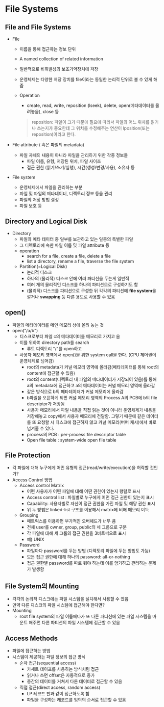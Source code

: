 # File Systems

## File and File Systems

- File
  
  - 이름을 통해 접근하는 정보 단위
  
  - A named collection of related information
  
  - 일반적으로 비휘발성의 보조기억장치에 저장
  
  - 운영체제는 다양한 저장 장치를 file이라는 동일한 논리적 단위로 볼 수 있게 해줌
  
  - Operation
    - create, read, write, reposition (lseek), delete, open(메타데이터를 올려놓음), close 등
  
    > reposition: 파일이 크기 때문에 필요에 따라서 파일의 어느 위치를 읽거나 쓰는지가 중요한데 그 위치를 수정해주는 연산이 lposition(또는 reposition)이라고 한다. 
  
- File attribute ( 혹은 파일의 metadata)
  - 파일 자체의 내용이 아니라 파일을 관리하기 위한 각종 정보들
    - 파일 이름, 유형, 저장된 위치, 파일 사이즈
    - 접근 권한 (읽기/쓰기/실행), 시간(생성/변경/사용), 소유자 등

- File system
  - 운영체제에서 파일을 관리하는 부분
  - 파일 및 파일의 메타데이터, 디렉토리 정보 등을 관리
  - 파일의 저장 방법 결정 
  - 파일 보호 등



## Directory and Logical Disk

- Directory
  - 파일의 메타 데이터 중 일부를 보관하고 있는 일종의 특별한 파일
  - 그 디렉토리에 속한 파일 이름 및 파일 attribute 등
  - operation
    - search for a file, create a file, delete a file
    - list a directory, rename a file, traverse the file system
  - Partition(=Logical Disk)
    - 논리적 디스크
    - 하나의 (물리적) 디스크 안에 여러 파티션을 두는게 일반적
    - 여러 개의 물리적인 디스크를 하나의 파티션으로 구성하기도 함
    - (물리적) 디스크를 파티션으로 구성한 뒤 각각의 파티션에 **file system**을 깔거나 **swapping** 등 다른 용도로 사용할 수 있음



## open()

- 파일의 메타데이터를 메인 메모리 상에 올려 놓는 것
- open("/a/b")
  - 디스크로부터 파일 c의 메타데이터를 메모리로 가지고 옴
  - 이를 위하여 directory path를 search
    - 루트 디렉토리 "/"를 open하고 
  - 사용자 메모리 영역에서 open()을 위한 system call을 한다. (CPU 제어권이 운영체제로 넘어감)
    - root의 metadata가 커널 메모리 영역에 올라감(메타데이터를 통해 root의 content에 접근할 수 있음)
    - root의 content(디렉토리 내 파일의 메타데이터가 저장되어 있음)를 통해 a의 metadata에 접근하고 a의 메타데이터는 커널 메모리 영역에 올라감
    - 같은 방식으로 b의 메타데이터가 커널 메모리에 올라감
    - b파일을 오픈하게 되면 커널 메모리 영역의 Process A의 PCB에 b의 file descriptor가 저장됨
    - 사용자 메모리에서 파일 내용을 직접 읽는 것이 아니라 운영체제가 내용을 저장해놓고 copy해서 사용자 메모리에 전달함. 그렇기 때문에 같은 데이터를 또 요청할 시 디스크에 접근하지 않고 커널 메모리(버퍼 캐시)에서 바로 넘겨줄 수 있다. 
    - process의 PCB : per-process file descriptor table
    - Open file table : system-wide open file table



## File Protection

- 각 파일에 대해 누구에게 어떤 유형의 접근(read/write/execution)을 허락할 것인가?
- Access Control 방법
  - Access control Matrix
    - 어떤 사용자가 어떤 파일에 대해 어떤 권한이 있는지 행렬로 표시
    - Access control list : 파일별로 누구에게 어떤 접근 권한이 있는지 표시
    - Capability: 사용자별로 자신이 접근 권한을 가진 파일 및 해당 권한 표시
    - 위 두 방법은 linked-list 구조를 이용해서 matrix에 비해 메모리 이득
  - Grouping
    - 매트릭스를 이용하면 부가적인 오버헤드가 너무 큼
    - 전체 user를 owner, group, public의 세 그룹으로 구분
    - 각 파일에 대해 세 그룹의 접근 권한을 3비트씩으로 표시
    - 예) UNIX
  - Password
    - 파일마다 password를 두는 방법 (디렉토리 파일에 두는 방법도 가능)
    - 모든 접근 권한에 대해 하나의 password: all-or-nothing
    - 접근 권한별 password를 따로 둬야 하는데 이를 암기하고 관리하는 문제가 발생함



## File System의 Mounting

- 각각의 논리적 디스크에는 파일 시스템을 설치해서 사용할 수 있음
- 만약 다른 디스크의 파일 시스템에 접근해야 한다면?
- Mounting
  - root file system의 파일 이름에다가 또 다른 파티션에 있는 파일 시스템을 마운트 해주면 다른 파티션의 파일 시스템에 접근할 수 있음 



## Access Methods

- 파일에 접근하는 방법
- 시스템이 제공하는 파일 정보의 접근 방식
  - 순차 접근(sequential access)
    - 카세트 테이프를 사용하는 방식처럼 접근
    - 읽거나 쓰면 offset은 자동적으로 증가
    - 중간의 데이터를 거쳐서 다른 데이터로 접근할 수 있음
  - 직접 접근(direct access, random access)
    - LP 레코드 판과 같이 접근하도록 함
    - 파일을 구성하는 레코드를 임의의 순서로 접근할 수 있음